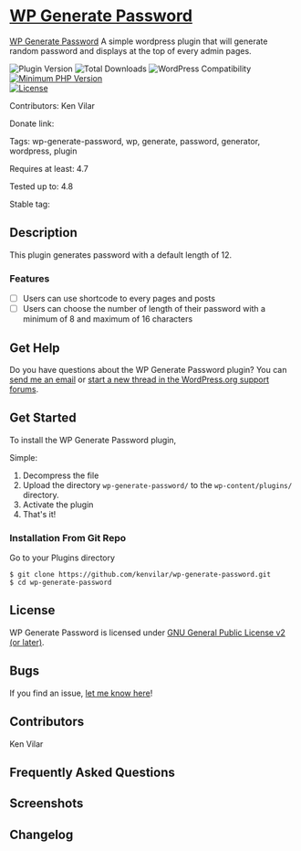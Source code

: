 # [WP Generate Password](https://wordpress.org/plugins/wp-generate-password/)
[WP Generate Password](https://wordpress.org/plugins/wp-generate-password/) A simple wordpress plugin that will generate random password and displays at the top of every admin pages.

![Plugin Version](https://img.shields.io/badge/plugin-v1.1.0-blue.svg) 
![Total Downloads](https://img.shields.io/badge/downloads-less%20than%2010-brightgreen.svg)
![WordPress Compatibility](https://img.shields.io/badge/wordpress-4.8.0%20tested-brightgreen.svg)
[![Minimum PHP Version](https://img.shields.io/badge/php-%3E=%205.2-8892BF.svg)](https://php.net/)  
[![License](https://img.shields.io/badge/license-GPL--2.0+-red.svg)](https://github.com/kenvilar/wp-generate-password/blob/master/LICENSE)

Contributors: Ken Vilar

Donate link: 

Tags: wp-generate-password, wp, generate, password, generator, wordpress, plugin

Requires at least: 4.7

Tested up to: 4.8

Stable tag:

## Description
This plugin generates password with a default length of 12.

### Features ###
* [ ] Users can use shortcode to every pages and posts
* [ ] Users can choose the number of length of their password with a minimum of 8 and maximum of 16 characters

## Get Help

Do you have questions about the WP Generate Password plugin? You can [send me an email](mailto:kenvilar@gmail.com) or [start a new thread in the WordPress.org support forums](https://wordpress.org/support/plugin/wp-generate-password#new-post).

## Get Started

To install the WP Generate Password plugin,

Simple:

1. Decompress the file
2. Upload the directory `wp-generate-password/` to the `wp-content/plugins/` directory.
3. Activate the plugin
4. That's it!

### Installation From Git Repo

Go to your Plugins directory

```
$ git clone https://github.com/kenvilar/wp-generate-password.git
$ cd wp-generate-password
```

## License

WP Generate Password is licensed under [GNU General Public License v2 (or later)](./LICENSE).

## Bugs ##
If you find an issue, [let me know here](https://github.com/kenvilar/wp-generate-password/issues?state=open)!

## Contributors

Ken Vilar

## Frequently Asked Questions

## Screenshots

## Changelog
